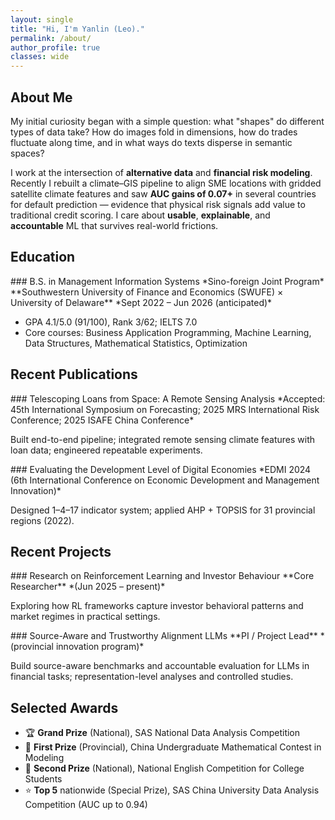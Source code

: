 ```yaml
---
layout: single
title: "Hi, I'm Yanlin (Leo)."
permalink: /about/
author_profile: true
classes: wide
---
```


## About Me

My initial curiosity began with a simple question: what "shapes" do different types of data take? How do images fold in dimensions, how do trades fluctuate along time, and in what ways do texts disperse in semantic spaces?

I work at the intersection of **alternative data** and **financial risk modeling**. Recently I rebuilt a climate–GIS pipeline to align SME locations with gridded satellite climate features and saw **AUC gains of 0.07+** in several countries for default prediction — evidence that physical risk signals add value to traditional credit scoring. I care about **usable**, **explainable**, and **accountable** ML that survives real-world frictions.

## Education

<div class="education-entry" markdown="1">
### B.S. in Management Information Systems
*Sino-foreign Joint Program*  
**Southwestern University of Finance and Economics (SWUFE) × University of Delaware**  
*Sept 2022 – Jun 2026 (anticipated)*

- GPA 4.1/5.0 (91/100), Rank 3/62; IELTS 7.0
- Core courses: Business Application Programming, Machine Learning, Data Structures, Mathematical Statistics, Optimization
</div>

## Recent Publications

<div class="publication-entry" markdown="1">
### Telescoping Loans from Space: A Remote Sensing Analysis
*Accepted: 45th International Symposium on Forecasting; 2025 MRS International Risk Conference; 2025 ISAFE China Conference*

Built end-to-end pipeline; integrated remote sensing climate features with loan data; engineered repeatable experiments.
</div>

<div class="publication-entry" markdown="1">
### Evaluating the Development Level of Digital Economies
*EDMI 2024 (6th International Conference on Economic Development and Management Innovation)*

Designed 1–4–17 indicator system; applied AHP + TOPSIS for 31 provincial regions (2022).
</div>

## Recent Projects

<div class="project-entry" markdown="1">
### Research on Reinforcement Learning and Investor Behaviour
**Core Researcher** *(Jun 2025 – present)*

Exploring how RL frameworks capture investor behavioral patterns and market regimes in practical settings.
</div>

<div class="project-entry" markdown="1">
### Source-Aware and Trustworthy Alignment LLMs
**PI / Project Lead** *(provincial innovation program)*

Build source-aware benchmarks and accountable evaluation for LLMs in financial tasks; representation-level analyses and controlled studies.
</div>

## Selected Awards

- 🏆 **Grand Prize** (National), SAS National Data Analysis Competition
- 🥇 **First Prize** (Provincial), China Undergraduate Mathematical Contest in Modeling
- 🥈 **Second Prize** (National), National English Competition for College Students
- ⭐ **Top 5** nationwide (Special Prize), SAS China University Data Analysis Competition (AUC up to 0.94)

